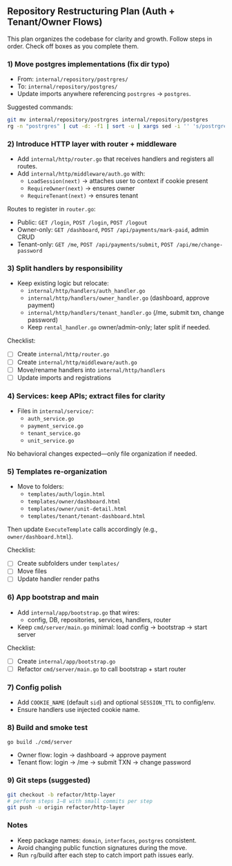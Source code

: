 ## Repository Restructuring Plan (Auth + Tenant/Owner Flows)

This plan organizes the codebase for clarity and growth. Follow steps in order. Check off boxes as you complete them.

### 1) Move postgres implementations (fix dir typo)
- From: `internal/repository/postrgres/`
- To:   `internal/repository/postgres/`
- Update imports anywhere referencing `postrgres` → `postgres`.

Suggested commands:
```bash
git mv internal/repository/postrgres internal/repository/postgres
rg -n "postrgres" | cut -d: -f1 | sort -u | xargs sed -i '' 's/postrgres/postgres/g'
```

### 2) Introduce HTTP layer with router + middleware
- Add `internal/http/router.go` that receives handlers and registers all routes.
- Add `internal/http/middleware/auth.go` with:
  - `LoadSession(next)` → attaches user to context if cookie present
  - `RequireOwner(next)` → ensures owner
  - `RequireTenant(next)` → ensures tenant

Routes to register in `router.go`:
- Public: `GET /login`, `POST /login`, `POST /logout`
- Owner-only: `GET /dashboard`, `POST /api/payments/mark-paid`, admin CRUD
- Tenant-only: `GET /me`, `POST /api/payments/submit`, `POST /api/me/change-password`

### 3) Split handlers by responsibility
- Keep existing logic but relocate:
  - `internal/http/handlers/auth_handler.go`
  - `internal/http/handlers/owner_handler.go` (dashboard, approve payment)
  - `internal/http/handlers/tenant_handler.go` (/me, submit txn, change password)
  - Keep `rental_handler.go` owner/admin-only; later split if needed.

Checklist:
- [ ] Create `internal/http/router.go`
- [ ] Create `internal/http/middleware/auth.go`
- [ ] Move/rename handlers into `internal/http/handlers`
- [ ] Update imports and registrations

### 4) Services: keep APIs; extract files for clarity
- Files in `internal/service/`:
  - `auth_service.go`
  - `payment_service.go`
  - `tenant_service.go`
  - `unit_service.go`

No behavioral changes expected—only file organization if needed.

### 5) Templates re-organization
- Move to folders:
  - `templates/auth/login.html`
  - `templates/owner/dashboard.html`
  - `templates/owner/unit-detail.html`
  - `templates/tenant/tenant-dashboard.html`

Then update `ExecuteTemplate` calls accordingly (e.g., `owner/dashboard.html`).

Checklist:
- [ ] Create subfolders under `templates/`
- [ ] Move files
- [ ] Update handler render paths

### 6) App bootstrap and main
- Add `internal/app/bootstrap.go` that wires:
  - config, DB, repositories, services, handlers, router
- Keep `cmd/server/main.go` minimal: load config → bootstrap → start server

Checklist:
- [ ] Create `internal/app/bootstrap.go`
- [ ] Refactor `cmd/server/main.go` to call bootstrap + start router

### 7) Config polish
- Add `COOKIE_NAME` (default `sid`) and optional `SESSION_TTL` to config/env.
- Ensure handlers use injected cookie name.

### 8) Build and smoke test
```bash
go build ./cmd/server
```
- Owner flow: login → dashboard → approve payment
- Tenant flow: login → /me → submit TXN → change password

### 9) Git steps (suggested)
```bash
git checkout -b refactor/http-layer
# perform steps 1–8 with small commits per step
git push -u origin refactor/http-layer
```

### Notes
- Keep package names: `domain`, `interfaces`, `postgres` consistent.
- Avoid changing public function signatures during the move.
- Run `rg`/build after each step to catch import path issues early.

